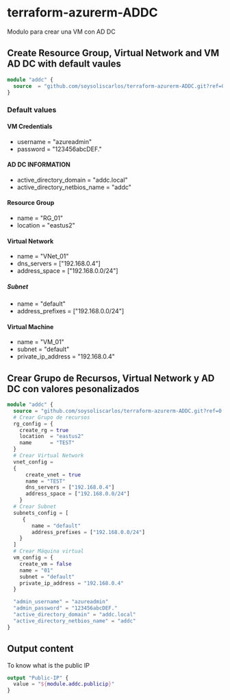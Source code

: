 # terraform-azurerm-ADDC

Modulo para crear una VM con AD DC

## Create Resource Group, Virtual Network and VM AD DC with default vaules

```terraform
module "addc" {
  source  = "github.com/soysoliscarlos/terraform-azurerm-ADDC.git?ref=0.0.2""
}
```

### Default values

#### VM Credentials

- username = "azureadmin"
- password = "123456abcDEF."

#### AD DC INFORMATION

- active_directory_domain = "addc.local"
- active_directory_netbios_name = "addc"

#### Resource Group

- name = "RG_01"
- location = "eastus2"

#### Virtual Network

- name = "VNet_01"
- dns_servers = ["192.168.0.4"]
- address_space = ["192.168.0.0/24"]

##### Subnet

- name = "default"
- address_prefixes = ["192.168.0.0/24"]

#### Virtual Machine

- name = "VM_01"
- subnet = "default"
- private_ip_address = "192.168.0.4"

## Crear Grupo de Recursos, Virtual Network y AD DC con valores pesonalizados

```terraform
module "addc" {
  source = "github.com/soysoliscarlos/terraform-azurerm-ADDC.git?ref=0.0.2"
  # Crear Grupo de recursos
  rg_config = {
    create_rg = true
    location  = "eastus2"
    name      = "TEST"
  }
  # Crear Virtual Network
  vnet_config =
  {
      create_vnet = true
      name = "TEST"
      dns_servers = ["192.168.0.4"]
      address_space = ["192.168.0.0/24"]
    }
  # Crear Subnet
  subnets_config = [
     {
        name = "default"
        address_prefixes = ["192.168.0.0/24"]
    } 
  ]
  # Crear Máquina virtual
  vm_config = {
    create_vm = false
    name = "01"
    subnet = "default"
    private_ip_address = "192.168.0.4"
  }

  "admin_username" = "azureadmin"
  "admin_password" = "123456abcDEF." 
  "active_directory_domain" = "addc.local"
  "active_directory_netbios_name" = "addc"
}
```

## Output content

To know what is the public IP

```terraform
output "Public-IP" {
  value = "${module.addc.publicip}"
}
```
